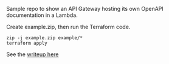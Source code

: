 
Sample repo to show an API Gateway hosting its own OpenAPI documentation in a Lambda. 

Create example.zip, then run the Terraform code. 

```
zip -j example.zip example/*
terraform apply
```

See the [writeup here](https://code.mendhak.com/api-gateway-self-hosted-documentation/)